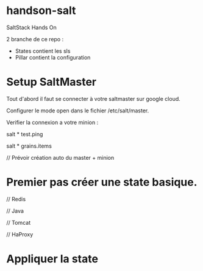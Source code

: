 
# handson-salt
SaltStack Hands On

2 branche de ce repo : 
* States contient les sls
* Pillar contient la configuration

# Setup SaltMaster

Tout d'abord il faut se connecter à votre saltmaster sur google cloud. 

Configurer le mode open dans le fichier /etc/salt/master.

Verifier la connexion a votre minion :

salt * test.ping 

salt * grains.items

// Prévoir création auto du master + minion

# Premier pas créer une state basique.

// Redis 

// Java 

// Tomcat 

// HaProxy

# Appliquer la state





